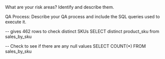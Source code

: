 What are your risk areas? Identify and describe them.



QA Process:
Describe your QA process and include the SQL queries used to execute it.

-- gives 462 rows to check distinct SKUs
SELECT distinct product_sku
from sales_by_sku

-- Check to see if there are any null values
SELECT COUNT(*)
FROM sales_by_sku